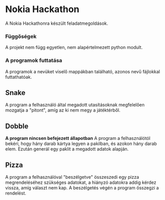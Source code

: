 # Nokia Hackathon
A Nokia Hackathonra készült feladatmegoldások.

### Függőségek
A projekt nem függ egyetlen, nem alapértelmezett python modult.

### A programok futtatása
A programok a nevüket viselő mappákban található, azonos nevű fájlokkal futtathatóak.

## Snake
A program a felhasználó által megadott utasításoknak megfelelően mozgatja a "pitont", amíg az ki nem megy a játéktérből.

## Dobble
**A program nincsen befejezett állapotban**
A program a felhasználótól bekéri, hogy hány darab kártya legyen a pakilban, és azokon hány darab elem. Ezután generál egy paklit a megadott adatok alapján.

## Pizza
A program a felhasználóval "beszélgetve" összeszedi egy pizza megrendeléséhez szükséges adatokat, a hiányzó adatokra addig kérdez vissza, amíg választ nem kap.
A beszélgetés végén a program összegzi a rendelést.